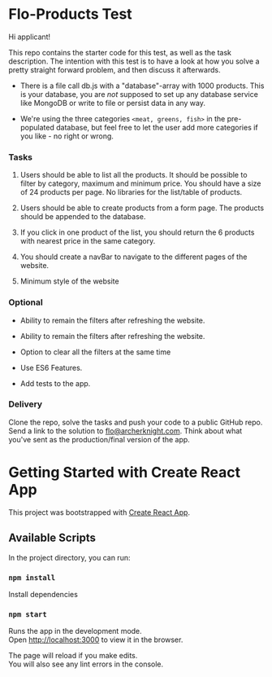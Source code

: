 
# Flo-Products Test

Hi applicant!

This repo contains the starter code for this test, as well as the task description. The intention with this test is to have a look at how you solve a pretty straight forward problem, and then discuss it afterwards.

- There is a file call db.js with a "database"-array with 1000 products. This is your database, you are _not_ supposed to set up any database service like MongoDB or write to file or persist data in any way.

- We're using the three categories `<meat, greens, fish>` in the pre-populated database, but feel free to let the user add more categories if you like - no right or wrong.


### Tasks

1. Users should be able to list all the products. It should be possible to filter by category, maximum and minimum price. You should have a size of 24 products per page. No libraries for the list/table of products.  

2. Users should be able to create products from a form page. The products should be appended to the database.

3. If you click in one product of the list, you should return the 6 products with nearest price in the same category.

4. You should create a navBar to navigate to the different pages of the website.

5. Minimum style of the website 


### Optional

* Ability to remain the filters after refreshing the website.

* Ability to remain the filters after refreshing the website.

* Option to clear all the filters at the same time 

* Use ES6 Features. 

* Add tests to the app. 


### Delivery

Clone the repo, solve the tasks and push your code to a public GitHub repo. Send a link to the solution to flo@archerknight.com. Think about what you've sent as the production/final version of the app.


# Getting Started with Create React App

This project was bootstrapped with [Create React App](https://github.com/facebook/create-react-app).

## Available Scripts

In the project directory, you can run:

### `npm install`

Install dependencies


### `npm start`

Runs the app in the development mode.\
Open [http://localhost:3000](http://localhost:3000) to view it in the browser.

The page will reload if you make edits.\
You will also see any lint errors in the console.
